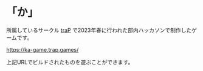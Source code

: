 # 「か」
所属しているサークル [traP](https://trap.jp/) で2023年春に行われた部内ハッカソンで制作したゲームです。

https://ka-game.trap.games/

上記URLでビルドされたものを遊ぶことができます。
